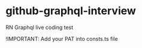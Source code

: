 # github-graphql-interview
RN Graphql live coding test

!IMPORTANT: Add your PAT into consts.ts file
